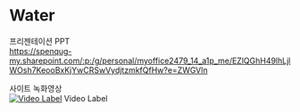# Water


프리젠테이션 PPT
<br>
https://spenqug-my.sharepoint.com/:p:/g/personal/myoffice2479_14_a1p_me/EZlQGhH49lhLjlWOsh7KeooBxKjYwCRSwVydjtzmkfQfHw?e=ZWGVln


사이트 녹화영상<br>
[![Video Label](http://img.youtube.com/vi/TzNDmdsbzGM/0.jpg)](https://youtu.be/TzNDmdsbzGM?t=2s) Video Label
